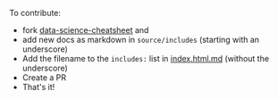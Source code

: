 To contribute:
- fork [data-science-cheatsheet] and
- add new docs as markdown in `source/includes` (starting with an underscore)
- Add the filename to the `includes:` list in [index.html.md] (without the underscore)
- Create a PR
- That's it!

[data-science-cheatsheet]: https://github.com/tgrrr/data-science-cheatsheet
[index.html.md]: source/index.html.md
